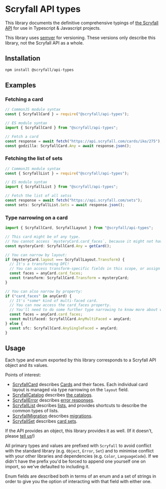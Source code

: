 # Scryfall API types

This library documents the definitive comprehensive typings of [the Scryfall API][api] for use in Typescript & Javascript projects.

This library uses [semver] for versioning. These versions only describe this library, not the Scryfall API as a whole.

## Installation

```bash
npm install @scryfall/api-types
```

## Examples

### Fetching a card

```ts
// CommonJS module syntax
const { ScryfallCard } = require("@scryfall/api-types");

// ES module syntax
import { ScryfallCard } from "@scryfall/api-types";

// Fetch a card
const response = await fetch("https://api.scryfall.com/cards/iko/275");
const godzilla: ScryfallCard.Any = await response.json();
```

### Fetching the list of sets

```ts
// CommonJS module syntax
const { ScryfallList } = require("@scryfall/api-types");

// ES module syntax
import { ScryfallList } from "@scryfall/api-types";

// Fetch the list of all setss
const response = await fetch("https://api.scryfall.com/sets");
const sets: ScryfallList.Sets = await response.json();
```

### Type narrowing on a card

```ts
import { ScryfallCard, ScryfallLayout } from "@scryfall/api-types";

// This card might be of any type.
// You cannot access `mysteryCard.card_faces`, because it might not have that property.
const mysteryCard: ScryfallCard.Any = getCard();

// You can narrow by layout:
if (mysteryCard.layout === ScryfallLayout.Transform) {
  // It's a transforming DFC!
  // You can access transform-specific fields in this scope, or assign it to a variable.
  const faces = anyCard.card_faces;
  const transform: ScryfallCard.Transform = mysteryCard;
}

// You can also narrow by property:
if ("card_faces" in anyCard) {
  // It's *some* kind of multi-faced card.
  // You can now access the card_faces property.
  // You'll need to do some further type narrowing to know more about what's in the card.
  const faces = anyCard.card_faces;
  const multifaced: ScryfallCard.AnyMultiFaced = anyCard;
} else {
  const sfc: ScryfallCard.AnySingleFaced = anyCard;
}
```

## Usage

Each type and enum exported by this library corresponds to a Scryfall API object and its values.

Points of interest:

- [ScryfallCard](src/objects/Card/Card.ts) describes [Cards](https://scryfall.com/docs/api/cards) and their faces. Each individual card layout is managed via type narrowing on the `layout` field.
- [ScryfallCatalog](src/objects/Catalog/Catalog.ts) describes [the catalogs](https://scryfall.com/docs/api/catalogs).
- [ScryfallError](src/objects/Error/Error.ts) describes [error responses](https://scryfall.com/docs/api/errors).
- [ScryfallList](src/objects/List/List.ts) describes [lists](https://scryfall.com/docs/api/lists), and provides shortcuts to describe the common types of lists.
- [ScryfallMigration](src/objects/Migration/Migration.ts) describes [migrations](https://scryfall.com/docs/api/migrations).
- [ScryfallSet](src/objects/Set/Set.ts) describes [card sets](https://scryfall.com/docs/api/sets).

If the API provides an object, this library provides it as well. (If it doesn't, please [tell us][issues]!)

All primary types and values are prefixed with `Scryfall` to avoid conflict with the standard library (e.g. `Object`, `Error`, `Set`) and to minimise conflict with your other libraries and dependencies (e.g. `Color`, `LanguageCode`). If we didn't have the prefix you'd be forced to append one yourself one on import, so we've defaulted to including it.

Enum fields are described both in terms of an enum and a set of strings in order to give you the option of interacting with that field with either one.

[semver]: https://semver.org/
[api]: https://scryfall.com/docs/api
[issues]: https://github.com/scryfall/api-types/issues
